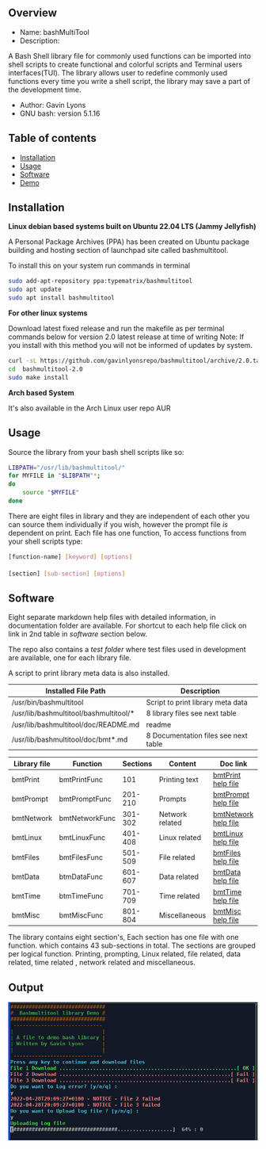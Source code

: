 Overview
--------------------------------------------
* Name: bashMultiTool
* Description: 

A Bash Shell library file for commonly used functions
can be imported into shell scripts to create functional and colorful 
scripts and Terminal users interfaces(TUI).
The library allows user to redefine commonly used functions every time you write a shell script, the library may save a part of the development time.

* Author: Gavin Lyons
* GNU bash: version 5.1.16

Table of contents
---------------------------

  * [Installation](#installation)
  * [Usage](#usage)
  * [Software](#software)
  * [Demo](#demo)
  
Installation
-----------------------------------------------

**Linux debian based systems built on Ubuntu 22.04 LTS (Jammy Jellyfish)**
 
A Personal Package Archives (PPA) has been created on Ubuntu
package building and hosting section of launchpad site 
called bashmultitool.

To install this on your system run commands in terminal

```sh
sudo add-apt-repository ppa:typematrix/bashmultitool
sudo apt update
sudo apt install bashmultitool
```

**For other linux systems**

Download latest fixed release and run the makefile as per 
terminal commands below for version 2.0 latest release at time of writing
Note: If you install with this method you will not be informed of updates 
by system.

```sh
curl -sL https://github.com/gavinlyonsrepo/bashmultitool/archive/2.0.tar.gz | tar xz
cd  bashmultitool-2.0
sudo make install
```
**Arch based System** 

It's also available in the Arch Linux user repo AUR

Usage
-------------------------------------------

Source the library from your bash shell scripts like so:

```sh
LIBPATH="/usr/lib/bashmultitool/"
for MYFILE in "$LIBPATH"*;
do
	source "$MYFILE"
done
```

There are eight files in library and they are independent of each other
you can source them individually if you wish, however the prompt file *is* 
dependent on print. Each file has one function, To access functions from your shell scripts type:

```sh
[function-name] [keyword] [options]
 
[section] [sub-section] [options]
```

Software
-----------------------------------------

Eight separate markdown help files with detailed information, 
in documentation folder are available.
For shortcut to each help file click on link in 2nd table in *software* section below.

The repo also contains a *test folder* where test files used in development are available,
one for each library file.

A script to print library meta data is also installed.

| Installed File Path | Description |
| ------ | ------ |
| /usr/bin/bashmultitool | Script to print library meta data |
| /usr/lib/bashmultitool/bashmultitool/*  | 8 library files see next table|
| /usr/lib/bashmultitool/doc/README.md   | readme  |  
| /usr/lib/bashmultitool/doc/bmt*.md | 8 Documentation files see next table | 

| Library file | Function | Sections | Content | Doc link |
| ---- | ---- | ---- | ---- | ---- |
|  bmtPrint | bmtPrintFunc | 101 | Printing text | [bmtPrint help file](documentation/bmtPrint.md)|
|  bmtPrompt | bmtPromptFunc | 201-210 | Prompts | [ bmtPrompt help file](documentation/bmtPrompt.md)|
|  bmtNetwork  | bmtNetworkFunc  | 301-302 | Network related | [bmtNetwork help file](documentation/bmtNetwork.md)|
|  bmtLinux | bmtLinuxFunc | 401-408 | Linux related | [bmtLinux help file](documentation/bmtLinux.md)|
|  bmtFiles | bmtFilesFunc | 501-509 | File related | [bmtFiles help file](documentation/bmtFiles.md)|
|  bmtData | btmDataFunc | 601-607 | Data related | [bmtData help file](documentation/bmtData.md)|
|  bmtTime | btmTimeFunc | 701-709 | Time related | [bmtTime help file](documentation/bmtTime.md)|
|  bmtMisc  | bmtMiscFunc  | 801-804 | Miscellaneous | [bmtMisc help file](documentation/bmtMisc.md)|

The library contains eight section's, Each section has one file with one function.
which contains 43 sub-sections in total.
The sections are grouped per logical function.
Printing, prompting, Linux related, file related, 
data related, time related , network related and miscellaneous.

Output
----------------------------

![ScreenShot](https://raw.githubusercontent.com/gavinlyonsrepo/bashmultitool/master/documentation/screenshot/example.png)
